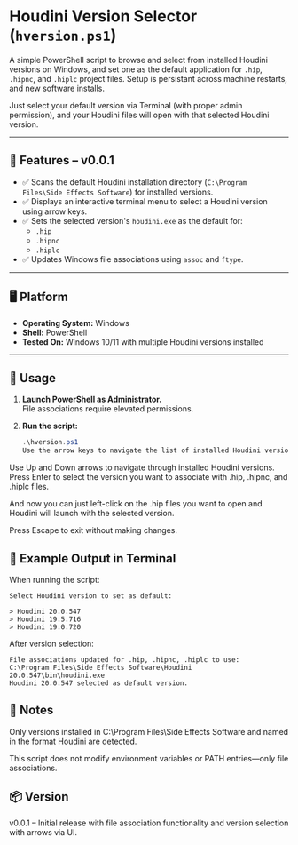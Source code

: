 # Houdini Version Selector (`hversion.ps1`)

A simple PowerShell script to browse and select from installed Houdini versions on Windows, and set one as the default application for `.hip`, `.hipnc`, and `.hiplc` project files.
Setup is persistant across machine restarts, and new software installs.

Just select your default version via Terminal (with proper admin permission), and your Houdini files will open with that selected Houdini version.


---

## 🎯 Features – v0.0.1

- ✅ Scans the default Houdini installation directory (`C:\Program Files\Side Effects Software`) for installed versions.
- ✅ Displays an interactive terminal menu to select a Houdini version using arrow keys.
- ✅ Sets the selected version's `houdini.exe` as the default for:
  - `.hip`
  - `.hipnc`
  - `.hiplc`
- ✅ Updates Windows file associations using `assoc` and `ftype`.

---

## 🖥️ Platform

- **Operating System:** Windows
- **Shell:** PowerShell
- **Tested On:** Windows 10/11 with multiple Houdini versions installed

---

## 🚀 Usage

1. **Launch PowerShell as Administrator.**  
   File associations require elevated permissions.

2. **Run the script:**

   ```powershell
   .\hversion.ps1
   Use the arrow keys to navigate the list of installed Houdini versions.
   ```

Use Up and Down arrows to navigate through installed Houdini versions.
Press Enter to select the version you want to associate with .hip, .hipnc, and .hiplc files.

And now you can just left-click on the .hip files you want to open and Houdini will launch with the selected version.

Press Escape to exit without making changes.


## 📁 Example Output in Terminal

When running the script:
```
Select Houdini version to set as default:

> Houdini 20.0.547
> Houdini 19.5.716
> Houdini 19.0.720
```

After version selection:

```
File associations updated for .hip, .hipnc, .hiplc to use:
C:\Program Files\Side Effects Software\Houdini 20.0.547\bin\houdini.exe
Houdini 20.0.547 selected as default version.

```

## 📌 Notes

Only versions installed in C:\Program Files\Side Effects Software and named in the format Houdini <version> are detected.

This script does not modify environment variables or PATH entries—only file associations.

## 📦 Version

v0.0.1 – Initial release with file association functionality and version selection with arrows via UI.
